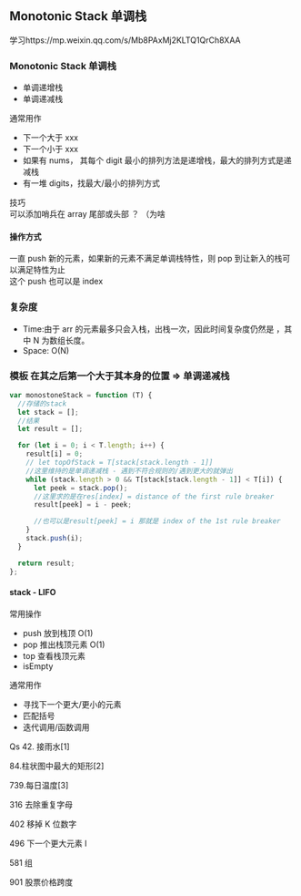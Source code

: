 ## Monotonic Stack 单调栈

学习https://mp.weixin.qq.com/s/Mb8PAxMj2KLTQ1QrCh8XAA

### Monotonic Stack 单调栈

- 单调递增栈
- 单调递减栈

通常用作

- 下一个大于 xxx
- 下一个小于 xxx
- 如果有 nums， 其每个 digit 最小的排列方法是递增栈，最大的排列方式是递减栈
- 有一堆 digits，找最大/最小的排列方式

技巧  
可以添加哨兵在 array 尾部或头部 ？ （为啥

#### 操作方式

一直 push 新的元素，如果新的元素不满足单调栈特性，则 pop 到让新入的栈可以满足特性为止  
这个 push 也可以是 index

### 复杂度

- Time:由于 arr 的元素最多只会入栈，出栈一次，因此时间复杂度仍然是 ，其中 N 为数组长度。
- Space: O(N)

### 模板 在其之后第一个大于其本身的位置 => 单调递减栈

```JavaScript
var monostoneStack = function (T) {
  //存储的stack
  let stack = [];
  //结果
  let result = [];

  for (let i = 0; i < T.length; i++) {
    result[i] = 0;
    // let topOfStack = T[stack[stack.length - 1]]
    //这里维持的是单调递减栈 - 遇到不符合规则的/遇到更大的就弹出
    while (stack.length > 0 && T[stack[stack.length - 1]] < T[i]) {
      let peek = stack.pop();
      //这里求的是在res[index] = distance of the first rule breaker
      result[peek] = i - peek;

      //也可以是result[peek] = i 那就是 index of the 1st rule breaker
    }
    stack.push(i);
  }

  return result;
};
```

#### stack - LIFO

常用操作

- push 放到栈顶 O(1)
- pop 推出栈顶元素 O(1)
- top 查看栈顶元素
- isEmpty

通常用作

- 寻找下一个更大/更小的元素
- 匹配括号
- 迭代调用/函数调用

Qs 42. 接雨水[1]

84.柱状图中最大的矩形[2]

739.每日温度[3]

316 去除重复字母

402 移掉 K 位数字

496 下一个更大元素 I

581 组

901 股票价格跨度
